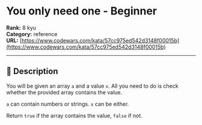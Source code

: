 # You only need one - Beginner

**Rank:** 8 kyu  
**Category:** reference  
**URL:** [https://www.codewars.com/kata/57cc975ed542d3148f00015b](https://www.codewars.com/kata/57cc975ed542d3148f00015b)

---

## 📝 Description

You will be given an array `a` and a value `x`. All you need to do is check whether the provided array contains the value.


`a` can contain numbers or strings. `x` can be either.



Return `true` if the array contains the value, `false` if not.
